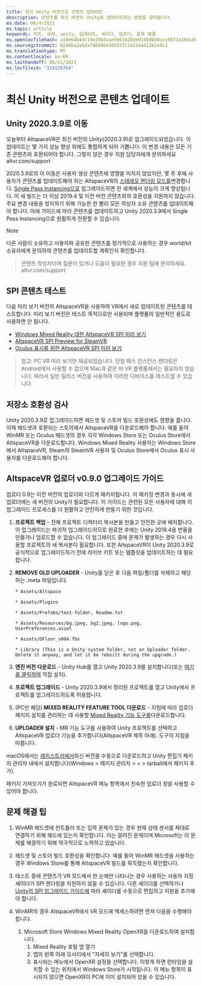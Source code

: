 ```yaml
---
title: 최신 Unity 버전으로 콘텐츠 업데이트
description: 콘텐츠를 최신 버전의 Unity로 업데이트하는 방법을 알아봅니다.
ms.date: 06/4/2021
ms.topic: article
keywords: 키트, 세계, unity, 업데이트, 셰이더, 업로더, 문제 해결
ms.openlocfilehash: a10e64b4dc19e256dcae9d61620de0140db60ccc0bf2a10dc864313f139bbd10
ms.sourcegitcommit: b248ba2a6da7d669b430581fc3a1544413b2e9c1
ms.translationtype: MT
ms.contentlocale: ko-KR
ms.lasthandoff: 08/11/2021
ms.locfileid: "119126764"
---
```

# <a name="updating-content-to-the-latest-unity-version"></a>최신 Unity 버전으로 콘텐츠 업데이트

## <a name="moving-to-unity-202039"></a>Unity 2020.3.9로 이동

오늘부터 AltspaceVR은 최신 버전의 Unity(2020.3.9)로 업그레이드되었습니다. 이 업데이트는 몇 가지 성능 향상 외에도 통합하게 되어 기쁩니다. 이 변경 내용은 모든 기존 콘텐츠와 호환되어야 합니다. 그렇지 않은 경우 지원 담당자에게 문의하세요 altvr.com/support

2020.3.9로의 이 이동은 사용자 생성 콘텐츠에 영향을 미치지 않았지만, 몇 주 후에 사용자가 콘텐츠를 업데이트해야 하는 AltspaceVR의 [스테레오 렌더링 모드를]( https://docs.unity3d.com/Manual/SinglePassStereoRendering.html)변경합니다. [Single Pass Instancing으로](https://docs.unity3d.com/Manual/SinglePassInstancing.html) 업그레이드하면 전 세계에서 성능이 크게 향상됩니다. 이 새 빌드는 더 이상 2019.4 및 이전 버전 콘텐츠와의 호환성을 지원하지 않습니다. 주요 변경 내용을 방지하기 위해 가능한 한 빨리 모든 작성자 소유 콘텐츠를 업데이트해야 합니다. 아래 가이드에 따라 콘텐츠를 업데이트하고 Unity 2020.3.9에서 Single Pass Instancing으로 원활하게 전환할 수 있습니다.

> [!NOTE]
> 다른 사람이 소유하고 사용자와 공유한 콘텐츠를 정기적으로 사용하는 경우 world/kit 소유자에게 문의하여 콘텐츠를 업데이트할 계획인지 확인합니다.

> 콘텐츠 작성자이며 질문이 있거나 도움이 필요한 경우 지원 팀에 문의하세요. altvr.com/support

## <a name="testing-your-spi-content"></a>SPI 콘텐츠 테스트

다음 미리 보기 버전의 AltspaceVR을 사용하여 VR에서 새로 업데이트된 콘텐츠를 테스트합니다. 미리 보기 버전은 테스트 목적으로만 사용되며 플랫폼의 일반적인 용도로 사용하면 안 됩니다.

* [Windows Mixed Reality 대한 AltspaceVR SPI 미리 보기](https://aka.ms/AvrSpiMr)
* [AltspaceVR SPI Preview for SteamVR](https://aka.ms/AvrSpiSteam)
* [Oculus 표시를 위한 AltspaceVR SPI 미리 보기](https://aka.ms/AvrSpiRift)

> 참고: PC VR 미리 보기만 제공되었습니다. 단일 패스 인스턴스 렌더링은 Android에서 사용할 수 없으며 Mac과 같은 비 VR 플랫폼에서는 필요하지 않습니다. 따라서 일반 릴리스 버전을 사용하여 이러한 디바이스를 테스트할 수 있습니다.


## <a name="storecompatibilitycheck"></a>저장소 호환성 검사

Unity 2020.3.9로 업그레이드하면 헤드셋 및 스토어 빌드 호환성에도 영향을 줍니다. 이제 헤드셋과 호환되는 스토어에서 AltspaceVR을 다운로드해야 합니다. 예를 들어 WinMR 또는 Oculus 헤드셋의 경우 각각 Windows Store 또는 Oculus Store에서 AltspaceVR을 다운로드합니다. Windows Mixed Reality 사용자는 Windows Store에서 AltspaceVR, Steam의 SteamVR 사용자 및 Oculus Store에서 Oculus 표시 사용자를 다운로드해야 합니다.

## <a name="altspacevr-uploader-v090-upgrade-guide"></a>AltspaceVR 업로더 v0.9.0 업그레이드 가이드 

업로더 0.9는 이전 버전의 업로더와 다르게 패키지됩니다. 이 패키징 변경과 동시에 새 업로더에는 새 버전의 Unity가 필요합니다. 이 가이드는 관련된 모든 사용자에 대해 이 업그레이드 프로세스를 더 원활하고 안전하게 만들기 위한 것입니다.

1. **프로젝트 백업** - 전체 프로젝트 디렉터리 복사본을 만들고 안전한 곳에 배치합니다. 이 업그레이드는 파괴적 업그레이드이므로 완료한 후에는 Unity 2019.4용 번들을 만들거나 업로드할 수 없습니다. 이 업그레이드 중에 문제가 발생하는 경우 다시 사용할 프로젝트의 새 복사본이 필요합니다. 또한 AltspaceVR이 Unity 2020.3.9로 공식적으로 업그레이드하기 전에 라이브 키트 또는 템플릿을 업데이트하는 데 필요합니다.

2. **REMOVE OLD UPLOADER** - Unity를 닫은 후 다음 파일/폴더를 삭제하고 해당하는 .meta 파일입니다.

    ```console
    * Assets/Altspace

    * Assets/Plugins

    * Assets/Prefabs/test-folder, Readme.txt

    * Assets/Resources/bg.jpeg, bg2.jpeg, logo.png, UserPreferences.asset

    * Assets/DFloor_v004.fbx

    * Library (This is a Unity system folder, not an Uploader folder. Delete it anyway, and let it be rebuilt during the upgrade.)
    ```

3. **엔진 버전 다운로드** - Unity Hub를 열고 Unity 2020.3.9를 설치합니다(또는 [여기를 클릭하여](https://unity3d.com/ru/unity/whats-new/2020.3.9) 직접 설치).

4. **프로젝트 업그레이드** - Unity 2020.3.9에서 정리된 프로젝트를 열고 Unity에서 프로젝트를 업그레이드하도록 허용합니다.

5. (PC만 해당) **MIXED REALITY FEATURE TOOL 다운로드** - 지침에 따라 업로더 패키지 설치를 관리하는 데 사용할 [Mixed Reality 기능 도구를](/windows/mixed-reality/develop/unity/welcome-to-mr-feature-tool)다운로드합니다.

6. **UPLOADER 설치** - MR 기능 도구를 사용하여 Unity 프로젝트를 선택하고 AltspaceVR 업로더 기능을 추가합니다(AltspaceVR 제목 아래). 도구의 지침을 따릅니다.

macOS에서는 [레지스트리에서](https://dev.azure.com/aipmr/MixedReality-Unity-Packages/_packaging?_a=package&feed=Unity-packages&package=com.microsoft.altspacevr_uploader&protocolType=Npm&version=0.9.0&view=versions)최신 버전을 수동으로 다운로드하고 Unity 편집기 패키지 관리자 내에서 설치합니다(Windows > 패키지 관리자 > + > tarball에서 패키지 추가).

패키지 가져오기가 완료되면 AltspaceVR 메뉴 항목에서 친숙한 업로더 창을 사용할 수 있어야 합니다.

## <a name="troubleshooting-tips"></a>문제 해결 팁

1. WinMR 헤드셋에 컨트롤러 또는 입력 문제가 있는 경우 현재 상태 센서를 제대로 연결하기 위해 헤드에 있는지 확인합니다. 이는 알려진 문제이며 Microsoft는 이 문제를 해결하기 위해 적극적으로 노력하고 있습니다.

2. 헤드셋 및 스토어 빌드 호환성을 확인합니다. 예를 들어 WinMR 헤드셋을 사용하는 경우 Windows Store를 통해 AltspaceVR 빌드를 획득했는지 확인합니다.

3. 테스트 중에 콘텐츠가 VR 모드에서 한 눈에만 나타나는 경우 사용하는 사용자 지정 셰이더가 SPI 렌더링을 지원하지 않을 수 있습니다. 다른 셰이더를 선택하거나 [Unity의 SPI 업그레이드 가이드에](https://docs.unity3d.com/Manual/SinglePassInstancing.html) 따라 셰이더를 수동으로 편집하고 지원을 추가해야 합니다.

4. WinMR의 경우 AltspaceVR에서 VR 모드에 액세스하려면 먼저 다음을 수행해야 합니다. 
    1. Microsoft Store Windows Mixed Reality OpenXR을 다운로드하여 설치합니다.
        1. Mixed Reality 포털 앱 열기
        2. 앱의 왼쪽 아래 모서리에서 "자세히 보기"를 선택합니다.
        3. 표시되는 메뉴에서 OpenXR 설정을 선택합니다. 이렇게 하면 런타임을 설치할 수 있는 위치에서 Windows Store가 시작됩니다. 이 메뉴 항목이 표시되지 않으면 OpenXR이 PC에 이미 설치되어 있을 수 있습니다.